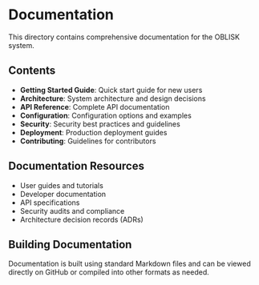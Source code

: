 # Documentation

This directory contains comprehensive documentation for the OBLISK system.

## Contents

- **Getting Started Guide**: Quick start guide for new users
- **Architecture**: System architecture and design decisions
- **API Reference**: Complete API documentation
- **Configuration**: Configuration options and examples
- **Security**: Security best practices and guidelines
- **Deployment**: Production deployment guides
- **Contributing**: Guidelines for contributors

## Documentation Resources

- User guides and tutorials
- Developer documentation
- API specifications
- Security audits and compliance
- Architecture decision records (ADRs)

## Building Documentation

Documentation is built using standard Markdown files and can be viewed directly on GitHub or compiled into other formats as needed.
